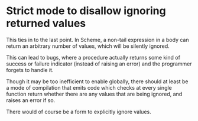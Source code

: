 # Strict mode to disallow ignoring returned values

This ties in to the last point.  In Scheme, a non-tail expression in a
body can return an arbitrary number of values, which will be silently
ignored.

This can lead to bugs, where a procedure actually returns some kind of
success or failure indicator (instead of raising an error) and the
programmer forgets to handle it.

Though it may be too inefficient to enable globally, there should at
least be a mode of compilation that emits code which checks at every
single function return whether there are any values that are being
ignored, and raises an error if so.

There would of course be a form to explicitly ignore values.
